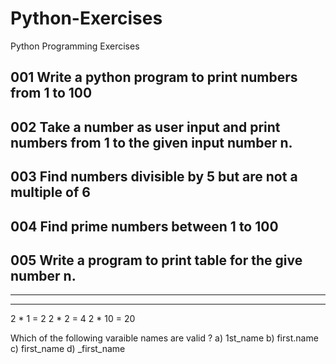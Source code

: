 # Python-Exercises
Python Programming Exercises

## 001 Write a python program to print numbers from 1 to 100

## 002 Take a number as user input and print numbers from 1 to the given input number n.

## 003 Find numbers divisible by 5 but are not a multiple of 6

## 004 Find prime numbers between 1 to 100

## 005 Write a program to print table for the give number n.

-----
-----
2 * 1 = 2
2 * 2 = 4
2 * 10 = 20

Which of the following varaible names are valid ?
  a) 1st_name
  b) first.name
  c) first_name
  d) _first_name
